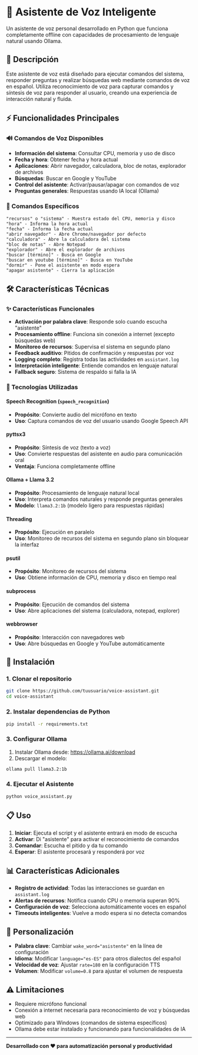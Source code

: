 # 🎤 Asistente de Voz Inteligente

Un asistente de voz personal desarrollado en Python que funciona completamente offline con capacidades de procesamiento de lenguaje natural usando Ollama.

## 📝 Descripción

Este asistente de voz está diseñado para ejecutar comandos del sistema, responder preguntas y realizar búsquedas web mediante comandos de voz en español. Utiliza reconocimiento de voz para capturar comandos y síntesis de voz para responder al usuario, creando una experiencia de interacción natural y fluida.

## ⚡ Funcionalidades Principales

### 🔊 Comandos de Voz Disponibles
- **Información del sistema**: Consultar CPU, memoria y uso de disco
- **Fecha y hora**: Obtener fecha y hora actual
- **Aplicaciones**: Abrir navegador, calculadora, bloc de notas, explorador de archivos
- **Búsquedas**: Buscar en Google y YouTube
- **Control del asistente**: Activar/pausar/apagar con comandos de voz
- **Preguntas generales**: Respuestas usando IA local (Ollama)

### 🎯 Comandos Específicos
```
"recursos" o "sistema" - Muestra estado del CPU, memoria y disco
"hora" - Informa la hora actual
"fecha" - Informa la fecha actual
"abrir navegador" - Abre Chrome/navegador por defecto
"calculadora" - Abre la calculadora del sistema
"bloc de notas" - Abre Notepad
"explorador" - Abre el explorador de archivos
"buscar [término]" - Busca en Google
"buscar en youtube [término]" - Busca en YouTube
"dormir" - Pone el asistente en modo espera
"apagar asistente" - Cierra la aplicación
```

## 🛠️ Características Técnicas

### ✨ Características Funcionales
- **Activación por palabra clave**: Responde solo cuando escucha "asistente"
- **Procesamiento offline**: Funciona sin conexión a internet (excepto búsquedas web)
- **Monitoreo de recursos**: Supervisa el sistema en segundo plano
- **Feedback auditivo**: Pitidos de confirmación y respuestas por voz
- **Logging completo**: Registra todas las actividades en `assistant.log`
- **Interpretación inteligente**: Entiende comandos en lenguaje natural
- **Fallback seguro**: Sistema de respaldo si falla la IA

### 🔧 Tecnologías Utilizadas

#### **Speech Recognition (`speech_recognition`)**
- **Propósito**: Convierte audio del micrófono en texto
- **Uso**: Captura comandos de voz del usuario usando Google Speech API

#### **pyttsx3**
- **Propósito**: Síntesis de voz (texto a voz)
- **Uso**: Convierte respuestas del asistente en audio para comunicación oral
- **Ventaja**: Funciona completamente offline

#### **Ollama + Llama 3.2**
- **Propósito**: Procesamiento de lenguaje natural local
- **Uso**: Interpreta comandos naturales y responde preguntas generales
- **Modelo**: `llama3.2:1b` (modelo ligero para respuestas rápidas)

#### **Threading**
- **Propósito**: Ejecución en paralelo
- **Uso**: Monitoreo de recursos del sistema en segundo plano sin bloquear la interfaz

#### **psutil**
- **Propósito**: Monitoreo de recursos del sistema
- **Uso**: Obtiene información de CPU, memoria y disco en tiempo real

#### **subprocess**
- **Propósito**: Ejecución de comandos del sistema
- **Uso**: Abre aplicaciones del sistema (calculadora, notepad, explorer)

#### **webbrowser**
- **Propósito**: Interacción con navegadores web
- **Uso**: Abre búsquedas en Google y YouTube automáticamente

## 🚀 Instalación

### 1. Clonar el repositorio
```bash
git clone https://github.com/tuusuario/voice-assistant.git
cd voice-assistant
```

### 2. Instalar dependencias de Python
```bash
pip install -r requirements.txt
```

### 3. Configurar Ollama
1. Instalar Ollama desde: https://ollama.ai/download
2. Descargar el modelo:
```bash
ollama pull llama3.2:1b
```

### 4. Ejecutar el Asistente
```bash
python voice_assistant.py
```

## 📋 Uso

1. **Iniciar**: Ejecuta el script y el asistente entrará en modo de escucha
2. **Activar**: Di "asistente" para activar el reconocimiento de comandos
3. **Comandar**: Escucha el pitido y da tu comando
4. **Esperar**: El asistente procesará y responderá por voz

## 📊 Características Adicionales

- **Registro de actividad**: Todas las interacciones se guardan en `assistant.log`
- **Alertas de recursos**: Notifica cuando CPU o memoria superan 90%
- **Configuración de voz**: Selecciona automáticamente voces en español
- **Timeouts inteligentes**: Vuelve a modo espera si no detecta comandos

## 🔧 Personalización

- **Palabra clave**: Cambiar `wake_word="asistente"` en la línea de configuración
- **Idioma**: Modificar `language="es-ES"` para otros dialectos del español
- **Velocidad de voz**: Ajustar `rate=180` en la configuración TTS
- **Volumen**: Modificar `volume=0.8` para ajustar el volumen de respuesta

## ⚠️ Limitaciones

- Requiere micrófono funcional
- Conexión a internet necesaria para reconocimiento de voz y búsquedas web
- Optimizado para Windows (comandos de sistema específicos)
- Ollama debe estar instalado y funcionando para funcionalidades de IA

---
**Desarrollado con ❤️ para automatización personal y productividad**


<!-- # 🎤 Asistente de Voz Local con IA

Un asistente de voz completamente local que funciona offline usando Ollama para interpretación natural y respuestas inteligentes.

## ✨ Funcionalidades

### 🎯 **Activación por Voz**
- Palabra clave personalizable (por defecto: "asistente")
- Funciona en segundo plano
- Monitoreo de recursos automático

### 🤖 **IA Local con Ollama**
- Interpretación natural de comandos
- Respuestas a preguntas generales
- Completamente offline y privado
- Fallback a reglas básicas si falla la IA

### 📊 **Comandos Disponibles**

#### **Información del Sistema:**
- `"recursos"` / `"cómo está mi PC"` → Estado CPU, memoria, disco
- `"hora"` / `"qué hora es"` → Hora actual
- `"fecha"` / `"qué día es"` → Fecha actual

#### **Aplicaciones:**
- `"abrir navegador"` / `"abre internet"` → Chrome/navegador por defecto
- `"calculadora"` / `"quiero hacer cuentas"` → Calculadora de Windows
- `"bloc de notas"` / `"necesito escribir"` → Notepad
- `"explorador"` / `"ver archivos"` → Explorador de archivos

#### **Búsquedas:**
- `"buscar [término] en Google"` → Búsqueda en Google
- `"buscar [término] en YouTube"` → Búsqueda en YouTube
- `"busca información sobre Python"` → Búsqueda automática

#### **Preguntas Generales:**
- `"¿Qué es Python?"` → Respuesta de IA
- `"¿Cuál es la capital de Francia?"` → Respuesta inteligente
- `"Explícame qué es la fotosíntesis"` → Explicación detallada

#### **Control:**
- `"dormir"` / `"descansa"` → Modo de espera
- `"apagar asistente"` / `"salir"` → Cerrar programa

### 🔧 **Funciones Especiales**

#### **Monitoreo de Recursos**
- Revisa CPU, memoria y disco cada 30 segundos
- Alerta automática si los recursos superan el 90%
- Log detallado en `assistant.log`

#### **Respuestas Confirmadas**
- El asistente confirma cada acción realizada
- Feedback vocal de lo que ejecutó
- Mensajes claros en consola con emojis

#### **Manejo de Errores Robusto**
- Continúa funcionando aunque falle la IA
- Fallback a interpretación básica
- Logging completo de errores

## 📋 Dependencias

### **Librerías Python:**
```
SpeechRecognition==3.14.3  # Reconocimiento de voz
pyttsx3==2.99              # Texto a voz offline  
pyaudio==0.2.14            # Acceso al micrófono
psutil==7.0.0              # Monitoreo de recursos
ollama                     # IA local
```

### **Dependencias del Sistema:**
- **Ollama** - Runtime de IA local
- **Modelo llama3.2:1b** - Modelo de lenguaje (1GB)

## 🚀 Instalación

### **Método 1: Script Automático**

#### Windows:
```bash
# Ejecutar install.bat
install.bat
```

#### Linux/Mac:
```bash
# Ejecutar install.sh
chmod +x install.sh
./install.sh
```

### **Método 2: Instalación Manual**

#### **1. Clonar repositorio:**
```bash
git clone <tu-repositorio>
cd asistente-voz-local
```

#### **2. Crear entorno virtual:**
```bash
python -m venv env

# Windows
env\Scripts\activate

# Linux/Mac  
source env/bin/activate
```

#### **3. Instalar dependencias Python:**
```bash
pip install -r requirements.txt
```

#### **4. Instalar Ollama:**

**Windows:**
1. Ve a [ollama.com](https://ollama.com/)
2. Descarga `ollama-windows-amd64.exe`
3. Ejecuta el instalador
4. Reinicia la terminal

**Linux:**
```bash
curl -fsSL https://ollama.com/install.sh | sh
```

**Mac:**
```bash
# Descargar desde https://ollama.com/
# O usando Homebrew:
brew install ollama
```

#### **5. Descargar modelo de IA:**
```bash
ollama pull llama3.2:1b
```

#### **6. Verificar instalación:**
```bash
ollama list  # Debe mostrar llama3.2:1b
```

## ⚙️ Configuración

### **Cambiar Palabra de Activación:**
En `asist_Voz.py`, línea 202:
```python
assistant = VoiceAssistant(
    wake_word="tu_palabra_aqui",  # Ej: "jarvis", "computer"
    language="es-ES"
)
```

### **Cambiar Idioma:**
```python
assistant = VoiceAssistant(
    wake_word="asistente",
    language="en-US"  # Para inglés
)
```

## 🏃‍♂️ Uso

### **1. Ejecutar:**
```bash
python asist_Voz.py
```

### **2. Activar:**
Di tu palabra clave (por defecto: "asistente")

### **3. Comandar:**
Habla normalmente:
- "¿Cómo está mi computadora?"
- "Abre la calculadora"
- "Busca gatos en YouTube"
- "¿Qué es machine learning?"

### **4. Control:**
- **Ctrl+C** para salir manualmente
- Di "apagar asistente" para salir por voz

## 📁 Estructura del Proyecto

```
asistente-voz-local/
├── asist_Voz.py          # Código principal
├── requirements.txt       # Dependencias Python
├── install.bat           # Instalador Windows
├── install.sh            # Instalador Linux/Mac
├── README.md             # Este archivo
├── .env                  # Variables de entorno (crear si es necesario)
├── .gitignore            # Archivos ignorados por Git
└── assistant.log         # Log del asistente (se crea automáticamente)
```

## 🔧 Resolución de Problemas

### **Error: "No module named 'speech_recognition'"**
- Asegúrate de que el entorno virtual esté activado
- Reinstala dependencias: `pip install -r requirements.txt`

### **Error: "Ollama not found"**
- Verifica instalación: `ollama --version`
- Reinstala Ollama desde [ollama.com](https://ollama.com/)
- Reinicia la terminal

### **Error con PyAudio en Windows:**
```bash
pip install pipwin
pipwin install pyaudio
```

### **Modelo no encontrado:**
```bash
ollama pull llama3.2:1b
ollama list  # Verificar que esté descargado
```

### **Problema de micrófono:**
- Verifica permisos de micrófono en Windows
- Prueba con diferentes dispositivos de audio

## 📊 Recursos del Sistema

### **Uso de Memoria:**
- **Programa base:** ~50-100MB
- **Modelo Ollama:** ~1-2GB RAM cuando activo
- **Total estimado:** ~2GB RAM

### **Uso de CPU:**
- **En espera:** <1% CPU
- **Procesando voz:** 5-15% CPU
- **Usando IA:** 20-60% CPU (momentáneo)

### **Almacenamiento:**
- **Código:** ~50KB
- **Dependencias:** ~200MB
- **Ollama + modelo:** ~1.5GB

## 🔒 Privacidad

- ✅ **Completamente offline** después de la instalación
- ✅ **Sin envío de datos** a servidores externos
- ✅ **Procesamiento local** de voz y IA
- ✅ **Logs solo locales** en tu máquina

## 🤝 Contribuir

1. Fork el proyecto
2. Crea una rama: `git checkout -b feature/nueva-funcionalidad`
3. Commit: `git commit -m 'Agregar nueva funcionalidad'`
4. Push: `git push origin feature/nueva-funcionalidad`
5. Crea un Pull Request

## 📝 Licencia

MIT License - Ver archivo LICENSE para detalles

## 📧 Soporte

Si tienes problemas:
1. Revisa la sección de **Resolución de Problemas**
2. Verifica el archivo `assistant.log`
3. Crea un Issue en el repositorio

---

**¿Necesitas ayuda?** Abre un Issue con:
- Sistema operativo
- Versión de Python
- Mensaje de error completo
- Contenido de `assistant.log`

"""
-->
